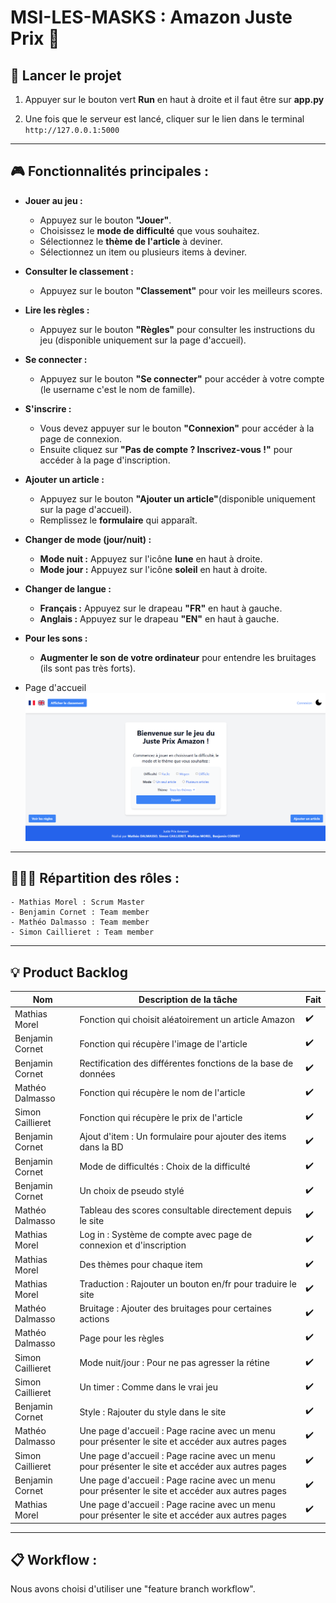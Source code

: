 # MSI-LES-MASKS : Amazon Juste Prix 🎯

## 🚀 Lancer le projet 

1. Appuyer sur le bouton vert **Run** en haut à droite et il faut être sur **app.py**

2. Une fois que le serveur est lancé, cliquer sur le lien dans le terminal `http://127.0.0.1:5000`

---

## 🎮 **Fonctionnalités principales** :

- **Jouer au jeu :**
  - Appuyez sur le bouton **"Jouer"**.
  - Choisissez le **mode de difficulté** que vous souhaitez.
  - Sélectionnez le **thème de l'article** à deviner.
  - Sélectionnez un item ou plusieurs items à deviner.

- **Consulter le classement :**
  - Appuyez sur le bouton **"Classement"** pour voir les meilleurs scores.

- **Lire les règles :**
  - Appuyez sur le bouton **"Règles"** pour consulter les instructions du jeu (disponible uniquement sur la page d'accueil).

- **Se connecter :**
  - Appuyez sur le bouton **"Se connecter"** pour accéder à votre compte (le username c'est le nom de famille).

- **S'inscrire :**
  - Vous devez appuyer sur le bouton **"Connexion"** pour accéder à la page de connexion.
  - Ensuite cliquez sur **"Pas de compte ? Inscrivez-vous !"** pour accéder à la page d'inscription.

- **Ajouter un article :**
  - Appuyez sur le bouton **"Ajouter un article"**(disponible uniquement sur la page d'accueil).
  - Remplissez le **formulaire** qui apparaît.

- **Changer de mode (jour/nuit) :**
  - **Mode nuit :** Appuyez sur l'icône **lune** en haut à droite.
  - **Mode jour :** Appuyez sur l'icône **soleil** en haut à droite.

- **Changer de langue :**
  - **Français :** Appuyez sur le drapeau **"FR"** en haut à gauche.
  - **Anglais :** Appuyez sur le drapeau **"EN"** en haut à gauche.

- **Pour les sons :**
  - **Augmenter le son de votre ordinateur** pour entendre les bruitages (ils sont pas très forts).

- Page d'accueil
![Page d'accueil](./screens/page_accueil_fr.png)


---

## 🧑‍🤝‍🧑 Répartition des rôles :
    - Mathias Morel : Scrum Master
    - Benjamin Cornet : Team member
    - Mathéo Dalmasso : Team member
    - Simon Caillieret : Team member
    
---

## 💡 Product Backlog

| Nom              | Description de la tâche                                                                 | Fait      |
|------------------|-----------------------------------------------------------------------------------------|-----------|
| Mathias Morel    | Fonction qui choisit aléatoirement un article Amazon                                    | ✔️        |
| Benjamin Cornet  | Fonction qui récupère l'image de l'article                                              | ✔️        |
| Benjamin Cornet  | Rectification des différentes fonctions de la base de données                           | ✔️        |
| Mathéo Dalmasso  | Fonction qui récupère le nom de l'article                                               | ✔️        |
| Simon Caillieret | Fonction qui récupère le prix de l'article                                              | ✔️        |
| Benjamin Cornet  | Ajout d'item : Un formulaire pour ajouter des items dans la BD                          | ✔️        |
| Benjamin Cornet  | Mode de difficultés : Choix de la difficulté                                            | ✔️        |
| Benjamin Cornet  | Un choix de pseudo stylé                                                                | ✔️        |
| Mathéo Dalmasso  | Tableau des scores consultable directement depuis le site                               | ✔️        |
| Mathias Morel    | Log in : Système de compte avec page de connexion et d'inscription                      | ✔️        |
| Mathias Morel    | Des thèmes pour chaque item                                                             | ✔️        |
| Mathias Morel    | Traduction : Rajouter un bouton en/fr pour traduire le site                             | ✔️        |
| Mathéo Dalmasso  | Bruitage : Ajouter des bruitages pour certaines actions                                 | ✔️        |
| Mathéo Dalmasso  | Page pour les règles                                                                    | ✔️        |
| Simon Caillieret | Mode nuit/jour : Pour ne pas agresser la rétine                                         | ✔️        |
| Simon Caillieret | Un timer : Comme dans le vrai jeu                                                       | ✔️        |
| Benjamin Cornet  | Style : Rajouter du style dans le site                                                  | ✔️        |
| Mathéo Dalmasso  | Une page d'accueil : Page racine avec un menu pour présenter le site et accéder aux autres pages | ✔️        |
| Simon Caillieret | Une page d'accueil : Page racine avec un menu pour présenter le site et accéder aux autres pages | ✔️        |
| Benjamin Cornet  | Une page d'accueil : Page racine avec un menu pour présenter le site et accéder aux autres pages | ✔️        |
| Mathias Morel    | Une page d'accueil : Page racine avec un menu pour présenter le site et accéder aux autres pages | ✔️        |

---

## 📋 Workflow :

Nous avons choisi d'utiliser une "feature branch workflow".
